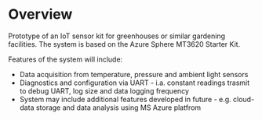 ﻿# Overview
Prototype of an IoT sensor kit for greenhouses or similar gardening facilities. The system is based on the Azure Sphere MT3620 Starter Kit.

Features of the system will include:

* Data acquisition from temperature, pressure and ambient light sensors
* Diagnostics and configuration via UART - i.a. constant readings trasmit to debug UART, log size and data logging frequency
* System may include additional features developed in future - e.g. cloud-data storage and data analysis using MS Azure platfrom

